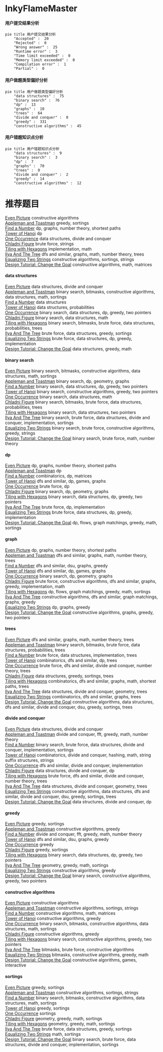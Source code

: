 # InkyFlameMaster
<!-- tabs:start -->
#### **用户提交结果分析**

```mermaid
pie title 用户提交结果分析
    "Accepted" :  20
    "Rejected" :  0
    "Wrong answer" :  25
    "Runtime error" :  3
    "Time limit exceeded" :  0
    "Memory limit exceeded" :  0
    "Compilation error" :  1
    "Partial" :  0
```
#### **用户做题类型偏好分析**

```mermaid
pie title 用户做题类型偏好分析
    "data structures" :  75
    "binary search" :  76
    "dp" :  13
    "graphs" :  10
    "trees" :  64
    "divide and conquer" :  0
    "greedy" :  331
    "constructive algorithms" :  45
```
#### **用户错题知识点分析**

```mermaid
pie title 用户错题知识点分析
    "data structures" :  9
    "binary search" :  3
    "dp" :  7
    "graphs" :  70
    "trees" :  0
    "divide and conquer" :  2
    "greedy" :  14
    "constructive algorithms" :  12
```
<!-- tabs:end -->
# 推荐题目
[Even Picture](http://codeforces.com/problemset/problem/1368/C)		constructive algorithms		  
[Appleman and Toastman](http://codeforces.com/problemset/problem/461/A)		greedy,
                        sortings		  
[Find a Number](http://codeforces.com/problemset/problem/1070/A)		dp,
                        graphs,
                        number theory,
                        shortest paths		  
[Tower of Hanoi](http://codeforces.com/problemset/problem/392/B)		dp		  
[One Occurrence](http://codeforces.com/problemset/problem/1000/F)		data structures,
                        divide and conquer		  
[Chladni Figure](https://codeforces.com/contest/1161/problem/B)		brute force,
                        strings		  
[Tiling with Hexagons](http://codeforces.com/problemset/problem/216/A)		implementation,
                        math		  
[Ilya And The Tree](http://codeforces.com/problemset/problem/842/C)		dfs and similar,
                        graphs,
                        math,
                        number theory,
                        trees		  
[Equalizing Two Strings](http://codeforces.com/problemset/problem/1256/F)		constructive algorithms,
                        sortings,
                        strings		  
[Design Tutorial: Change the Goal](http://codeforces.com/problemset/problem/472/F)		constructive algorithms,
                        math,
                        matrices		  
<!-- tabs:start -->
#### **data structures**
[Even Picture](http://codeforces.com/problemset/problem/1000/F)		data structures,
                        divide and conquer		  
[Appleman and Toastman](http://codeforces.com/problemset/problem/1322/B)		binary search,
                        bitmasks,
                        constructive algorithms,
                        data structures,
                        math,
                        sortings		  
[Find a Number](http://codeforces.com/problemset/problem/555/C)		data structures		  
[Tower of Hanoi](http://codeforces.com/problemset/problem/895/E)		data structures,
                        probabilities		  
[One Occurrence](http://codeforces.com/problemset/problem/1492/C)		binary search,
                        data structures,
                        dp,
                        greedy,
                        two pointers		  
[Chladni Figure](http://codeforces.com/problemset/problem/1490/G)		binary search,
                        data structures,
                        math		  
[Tiling with Hexagons](http://codeforces.com/problemset/problem/1479/D)		binary search,
                        bitmasks,
                        brute force,
                        data structures,
                        probabilities,
                        trees		  
[Ilya And The Tree](http://codeforces.com/problemset/problem/1497/A)		brute force,
                        data structures,
                        greedy,
                        sortings		  
[Equalizing Two Strings](http://codeforces.com/problemset/problem/1491/C)		brute force,
                        data structures,
                        dp,
                        greedy,
                        implementation		  
[Design Tutorial: Change the Goal](http://codeforces.com/problemset/problem/1492/B)		data structures,
                        greedy,
                        math		  
#### **binary search**
[Even Picture](http://codeforces.com/problemset/problem/1322/B)		binary search,
                        bitmasks,
                        constructive algorithms,
                        data structures,
                        math,
                        sortings		  
[Appleman and Toastman](http://codeforces.com/problemset/problem/1366/F)		binary search,
                        dp,
                        geometry,
                        graphs		  
[Find a Number](http://codeforces.com/problemset/problem/1492/C)		binary search,
                        data structures,
                        dp,
                        greedy,
                        two pointers		  
[Tower of Hanoi](http://codeforces.com/problemset/problem/1463/D)		binary search,
                        constructive algorithms,
                        greedy,
                        two pointers		  
[One Occurrence](http://codeforces.com/problemset/problem/1490/G)		binary search,
                        data structures,
                        math		  
[Chladni Figure](http://codeforces.com/problemset/problem/1479/D)		binary search,
                        bitmasks,
                        brute force,
                        data structures,
                        probabilities,
                        trees		  
[Tiling with Hexagons](http://codeforces.com/problemset/problem/1436/E)		binary search,
                        data structures,
                        two pointers		  
[Ilya And The Tree](http://codeforces.com/problemset/problem/1461/D)		binary search,
                        brute force,
                        data structures,
                        divide and conquer,
                        implementation,
                        sortings		  
[Equalizing Two Strings](http://codeforces.com/problemset/problem/1493/C)		binary search,
                        brute force,
                        constructive algorithms,
                        greedy,
                        strings		  
[Design Tutorial: Change the Goal](http://codeforces.com/problemset/problem/1487/D)		binary search,
                        brute force,
                        math,
                        number theory		  
#### **dp**
[Even Picture](http://codeforces.com/problemset/problem/1070/A)		dp,
                        graphs,
                        number theory,
                        shortest paths		  
[Appleman and Toastman](http://codeforces.com/problemset/problem/392/B)		dp		  
[Find a Number](https://codeforces.com/contest/918/problem/E)		combinatorics,
                        dp,
                        matrices		  
[Tower of Hanoi](https://codeforces.com/contest/918/problem/D)		dfs and similar,
                        dp,
                        games,
                        graphs		  
[One Occurrence](http://codeforces.com/problemset/problem/877/B)		brute force,
                        dp		  
[Chladni Figure](http://codeforces.com/problemset/problem/1366/F)		binary search,
                        dp,
                        geometry,
                        graphs		  
[Tiling with Hexagons](http://codeforces.com/problemset/problem/1492/C)		binary search,
                        data structures,
                        dp,
                        greedy,
                        two pointers		  
[Ilya And The Tree](https://codeforces.com/contest/1457/problem/C)		brute force,
                        dp,
                        implementation		  
[Equalizing Two Strings](http://codeforces.com/problemset/problem/1491/C)		brute force,
                        data structures,
                        dp,
                        greedy,
                        implementation		  
[Design Tutorial: Change the Goal](http://codeforces.com/problemset/problem/1437/C)		dp,
                        flows,
                        graph matchings,
                        greedy,
                        math,
                        sortings		  
#### **graph**
[Even Picture](http://codeforces.com/problemset/problem/1070/A)		dp,
                        graphs,
                        number theory,
                        shortest paths		  
[Appleman and Toastman](http://codeforces.com/problemset/problem/842/C)		dfs and similar,
                        graphs,
                        math,
                        number theory,
                        trees		  
[Find a Number](http://codeforces.com/problemset/problem/731/C)		dfs and similar,
                        dsu,
                        graphs,
                        greedy		  
[Tower of Hanoi](https://codeforces.com/contest/918/problem/D)		dfs and similar,
                        dp,
                        games,
                        graphs		  
[One Occurrence](http://codeforces.com/problemset/problem/1366/F)		binary search,
                        dp,
                        geometry,
                        graphs		  
[Chladni Figure](http://codeforces.com/problemset/problem/1487/C)		brute force,
                        constructive algorithms,
                        dfs and similar,
                        graphs,
                        greedy,
                        implementation,
                        math		  
[Tiling with Hexagons](http://codeforces.com/problemset/problem/1437/C)		dp,
                        flows,
                        graph matchings,
                        greedy,
                        math,
                        sortings		  
[Ilya And The Tree](http://codeforces.com/problemset/problem/1470/D)		constructive algorithms,
                        dfs and similar,
                        graph matchings,
                        graphs,
                        greedy		  
[Equalizing Two Strings](http://codeforces.com/problemset/problem/1476/C)		dp,
                        graphs,
                        greedy		  
[Design Tutorial: Change the Goal](http://codeforces.com/problemset/problem/1304/D)		constructive algorithms,
                        graphs,
                        greedy,
                        two pointers		  
#### **trees**
[Even Picture](http://codeforces.com/problemset/problem/842/C)		dfs and similar,
                        graphs,
                        math,
                        number theory,
                        trees		  
[Appleman and Toastman](http://codeforces.com/problemset/problem/1479/D)		binary search,
                        bitmasks,
                        brute force,
                        data structures,
                        probabilities,
                        trees		  
[Find a Number](http://codeforces.com/problemset/problem/1511/C)		brute force,
                        data structures,
                        implementation,
                        trees		  
[Tower of Hanoi](http://codeforces.com/problemset/problem/1499/F)		combinatorics,
                        dfs and similar,
                        dp,
                        trees		  
[One Occurrence](http://codeforces.com/problemset/problem/1491/E)		brute force,
                        dfs and similar,
                        divide and conquer,
                        number theory,
                        trees		  
[Chladni Figure](http://codeforces.com/problemset/problem/1466/D)		data structures,
                        greedy,
                        sortings,
                        trees		  
[Tiling with Hexagons](http://codeforces.com/problemset/problem/1495/D)		combinatorics,
                        dfs and similar,
                        graphs,
                        math,
                        shortest paths,
                        trees		  
[Ilya And The Tree](http://codeforces.com/problemset/problem/1303/G)		data structures,
                        divide and conquer,
                        geometry,
                        trees		  
[Equalizing Two Strings](http://codeforces.com/problemset/problem/1454/E)		combinatorics,
                        dfs and similar,
                        graphs,
                        trees		  
[Design Tutorial: Change the Goal](http://codeforces.com/problemset/problem/1494/D)		constructive algorithms,
                        data structures,
                        dfs and similar,
                        divide and conquer,
                        dsu,
                        greedy,
                        sortings,
                        trees		  
#### **divide and conquer**
[Even Picture](http://codeforces.com/problemset/problem/1000/F)		data structures,
                        divide and conquer		  
[Appleman and Toastman](http://codeforces.com/problemset/problem/1257/G)		divide and conquer,
                        fft,
                        greedy,
                        math,
                        number theory		  
[Find a Number](http://codeforces.com/problemset/problem/1461/D)		binary search,
                        brute force,
                        data structures,
                        divide and conquer,
                        implementation,
                        sortings		  
[Tower of Hanoi](http://codeforces.com/problemset/problem/1466/G)		combinatorics,
                        divide and conquer,
                        hashing,
                        math,
                        string suffix structures,
                        strings		  
[One Occurrence](http://codeforces.com/problemset/problem/1490/D)		dfs and similar,
                        divide and conquer,
                        implementation		  
[Chladni Figure](https://codeforces.com/contest/1483/problem/C)		data structures,
                        divide and conquer,
                        dp		  
[Tiling with Hexagons](http://codeforces.com/problemset/problem/1491/E)		brute force,
                        dfs and similar,
                        divide and conquer,
                        number theory,
                        trees		  
[Ilya And The Tree](http://codeforces.com/problemset/problem/1303/G)		data structures,
                        divide and conquer,
                        geometry,
                        trees		  
[Equalizing Two Strings](http://codeforces.com/problemset/problem/1494/D)		constructive algorithms,
                        data structures,
                        dfs and similar,
                        divide and conquer,
                        dsu,
                        greedy,
                        sortings,
                        trees		  
[Design Tutorial: Change the Goal](http://codeforces.com/problemset/problem/1482/E)		data structures,
                        divide and conquer,
                        dp		  
#### **greedy**
[Even Picture](http://codeforces.com/problemset/problem/461/A)		greedy,
                        sortings		  
[Appleman and Toastman](http://codeforces.com/problemset/problem/1215/C)		constructive algorithms,
                        greedy		  
[Find a Number](http://codeforces.com/problemset/problem/1257/G)		divide and conquer,
                        fft,
                        greedy,
                        math,
                        number theory		  
[Tower of Hanoi](http://codeforces.com/problemset/problem/731/C)		dfs and similar,
                        dsu,
                        graphs,
                        greedy		  
[One Occurrence](https://codeforces.com/contest/588/problem/C)		greedy		  
[Chladni Figure](http://codeforces.com/problemset/problem/496/E)		greedy,
                        sortings		  
[Tiling with Hexagons](http://codeforces.com/problemset/problem/1492/C)		binary search,
                        data structures,
                        dp,
                        greedy,
                        two pointers		  
[Ilya And The Tree](https://codeforces.com/contest/1496/problem/C)		geometry,
                        greedy,
                        math,
                        sortings		  
[Equalizing Two Strings](http://codeforces.com/problemset/problem/1493/A)		constructive algorithms,
                        greedy		  
[Design Tutorial: Change the Goal](http://codeforces.com/problemset/problem/1463/D)		binary search,
                        constructive algorithms,
                        greedy,
                        two pointers		  
#### **constructive algorithms**
[Even Picture](http://codeforces.com/problemset/problem/1368/C)		constructive algorithms		  
[Appleman and Toastman](http://codeforces.com/problemset/problem/1256/F)		constructive algorithms,
                        sortings,
                        strings		  
[Find a Number](http://codeforces.com/problemset/problem/472/F)		constructive algorithms,
                        math,
                        matrices		  
[Tower of Hanoi](http://codeforces.com/problemset/problem/1215/C)		constructive algorithms,
                        greedy		  
[One Occurrence](http://codeforces.com/problemset/problem/1322/B)		binary search,
                        bitmasks,
                        constructive algorithms,
                        data structures,
                        math,
                        sortings		  
[Chladni Figure](http://codeforces.com/problemset/problem/1493/A)		constructive algorithms,
                        greedy		  
[Tiling with Hexagons](http://codeforces.com/problemset/problem/1463/D)		binary search,
                        constructive algorithms,
                        greedy,
                        two pointers		  
[Ilya And The Tree](https://codeforces.com/contest/1456/problem/B)		bitmasks,
                        brute force,
                        constructive algorithms		  
[Equalizing Two Strings](http://codeforces.com/problemset/problem/1492/D)		bitmasks,
                        constructive algorithms,
                        greedy,
                        math		  
[Design Tutorial: Change the Goal](https://codeforces.com/contest/1504/problem/D)		constructive algorithms,
                        games,
                        interactive		  
#### **sortings**
[Even Picture](http://codeforces.com/problemset/problem/461/A)		greedy,
                        sortings		  
[Appleman and Toastman](http://codeforces.com/problemset/problem/1256/F)		constructive algorithms,
                        sortings,
                        strings		  
[Find a Number](http://codeforces.com/problemset/problem/1322/B)		binary search,
                        bitmasks,
                        constructive algorithms,
                        data structures,
                        math,
                        sortings		  
[Tower of Hanoi](http://codeforces.com/problemset/problem/496/E)		greedy,
                        sortings		  
[One Occurrence](http://codeforces.com/problemset/problem/37/A)		sortings		  
[Chladni Figure](https://codeforces.com/contest/1496/problem/C)		geometry,
                        greedy,
                        math,
                        sortings		  
[Tiling with Hexagons](http://codeforces.com/problemset/problem/1495/A)		geometry,
                        greedy,
                        math,
                        sortings		  
[Ilya And The Tree](http://codeforces.com/problemset/problem/1497/A)		brute force,
                        data structures,
                        greedy,
                        sortings		  
[Equalizing Two Strings](http://codeforces.com/problemset/problem/1427/A)		math,
                        sortings		  
[Design Tutorial: Change the Goal](http://codeforces.com/problemset/problem/1461/D)		binary search,
                        brute force,
                        data structures,
                        divide and conquer,
                        implementation,
                        sortings		  
<!-- tabs:end -->
